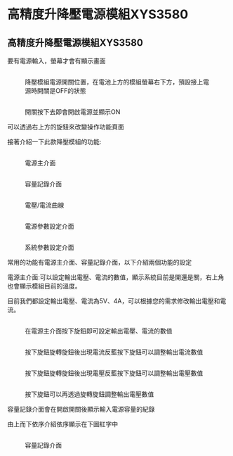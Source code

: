 # 高精度升降壓電源模組XYS3580

## 高精度升降壓電源模組XYS3580

要有電源輸入，螢幕才會有顯示畫面

<figure><img src="../.gitbook/assets/image (8).png" alt=""><figcaption><p>降壓模組電源開關位置，在電池上方的模組螢幕右下方，預設接上電源時開關是OFF的狀態</p></figcaption></figure>

<figure><img src="../.gitbook/assets/image (1) (2).png" alt=""><figcaption><p>開關按下去即會開啟電源並顯示ON</p></figcaption></figure>

可以透過右上方的旋鈕來改變操作功能頁面

接著介紹一下此款降壓模組的功能:

<figure><img src="../.gitbook/assets/image (3).png" alt=""><figcaption><p>電源主介面</p></figcaption></figure>

<figure><img src="../.gitbook/assets/image (11).png" alt=""><figcaption><p>容量記錄介面</p></figcaption></figure>

<figure><img src="../.gitbook/assets/image (10).png" alt=""><figcaption><p>電壓/電流曲線</p></figcaption></figure>

<figure><img src="../.gitbook/assets/image (4).png" alt=""><figcaption><p>電源參數設定介面</p></figcaption></figure>

<figure><img src="../.gitbook/assets/image (2) (2).png" alt=""><figcaption><p>系統參數設定介面</p></figcaption></figure>

常用的功能有電源主介面、容量記錄介面，以下介紹兩個功能的設定

&#x20;

電源主介面:可以設定輸出電壓、電流的數值，顯示系統目前是開還是關，右上角也會顯示模組目前的溫度。

目前我們都設定輸出電壓、電流為5V、4A，可以根據您的需求修改輸出電壓和電流。

<figure><img src="../.gitbook/assets/image (12).png" alt=""><figcaption><p>在電源主介面按下旋鈕即可設定輸出電壓、電流的數值</p></figcaption></figure>

<figure><img src="../.gitbook/assets/image (9).png" alt=""><figcaption><p>按下旋鈕旋轉旋鈕後出現電流反藍按下旋鈕可以調整輸出電流數值</p></figcaption></figure>

<figure><img src="../.gitbook/assets/image (6).png" alt=""><figcaption><p>按下旋鈕旋轉旋鈕後出現電壓反藍按下旋鈕可以調整輸出電壓數值</p></figcaption></figure>

<figure><img src="../.gitbook/assets/image (5).png" alt=""><figcaption><p>按下旋鈕可以再透過旋轉旋鈕調整輸出電壓數值</p></figcaption></figure>

容量記錄介面會在開啟開關後顯示輸入電源容量的紀錄

由上而下依序介紹依序顯示在下圖紅字中

<figure><img src="../.gitbook/assets/image (7) (2).png" alt=""><figcaption><p>容量記錄介面</p></figcaption></figure>
